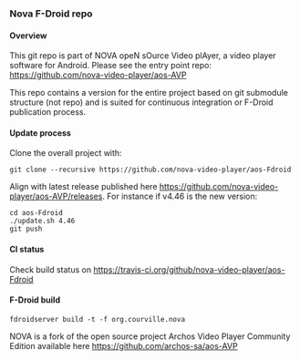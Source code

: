 ### Nova F-Droid repo

#### Overview

This git repo is part of NOVA opeN sOurce Video plAyer, a video player software for Android.
Please see the entry point repo: https://github.com/nova-video-player/aos-AVP

This repo contains a version for the entire project based on git submodule structure (not repo) and is suited for continuous integration or F-Droid publication process.

#### Update process

Clone the overall project with:
```
git clone --recursive https://github.com/nova-video-player/aos-Fdroid
```
Align with latest release published here https://github.com/nova-video-player/aos-AVP/releases. For instance if v4.46 is the new version:
```
cd aos-Fdroid
./update.sh 4.46
git push
```
#### CI status

Check build status on https://travis-ci.org/github/nova-video-player/aos-Fdroid

#### F-Droid build

```
fdroidserver build -t -f org.courville.nova
```

NOVA is a fork of the open source project Archos Video Player Community Edition available here https://github.com/archos-sa/aos-AVP
